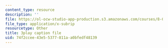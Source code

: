 ```yaml
---
content_type: resource
description: ''
file: https://ol-ocw-studio-app-production.s3.amazonaws.com/courses/8-06-quantum-physics-iii-spring-2018/74f2ccee43e55377811aa0bfedf48139_33kB8JQRpjI.vtt
file_type: application/x-subrip
resourcetype: Other
title: 3play caption file
uid: 74f2ccee-43e5-5377-811a-a0bfedf48139
---
```

